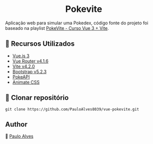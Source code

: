 <h1 align="center">Pokevite</h1>

Aplicação web para simular uma Pokedex, código fonte do projeto foi baseado na playlist
[PokeVite - Curso Vue 3 + Vite](https://www.youtube.com/watch?v=JWEhN12bW8w&list=PLygIEirBzJi64nSpsN1S6varBLU0HckAF). 

## :wrench: Recursos Utilizados

- [Vue.js 3](https://vuejs.org/)
- [Vue Router v4.1.6](https://router.vuejs.org/)
- [Vite v4.2.0](https://vitejs.dev/guide/)
- [Bootstrap  v5.2.3](https://getbootstrap.com/)
- [PokeAPI](https://pokeapi.co/)
- [Animate CSS](https://animate.style/)

## :floppy_disk: Clonar repositório

```git clone https://github.com/PauloAlves8039/vue-pokevite.git```

## Author
:boy: [Paulo Alves](https://github.com/PauloAlves8039)